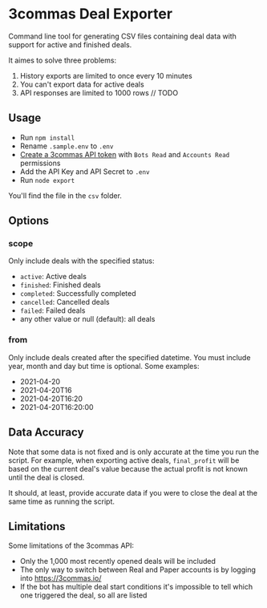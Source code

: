 # 3commas Deal Exporter

Command line tool for generating CSV files containing deal data with support for active and finished deals.

It aimes to solve three problems:

1. History exports are limited to once every 10 minutes
1. You can't export data for active deals
1. API responses are limited to 1000 rows // TODO

## Usage

- Run `npm install`
- Rename `.sample.env` to `.env`
- [Create a 3commas API token](https://3commas.io/api_access_tokens) with `Bots Read` and `Accounts Read` permissions
- Add the API Key and API Secret to `.env`
- Run `node export`

You'll find the file in the `csv` folder.

## Options

### scope

Only include deals with the specified status:

- `active`: Active deals
- `finished`: Finished deals
- `completed`: Successfully completed
- `cancelled`: Cancelled deals
- `failed`: Failed deals
- any other value or null (default): all deals

### from

Only include deals created after the specified datetime. You must include year, month and day but time is optional. Some examples:

- 2021-04-20
- 2021-04-20T16
- 2021-04-20T16:20
- 2021-04-20T16:20:00

## Data Accuracy

Note that some data is not fixed and is only accurate at the time you run the script. For example, when exporting active deals, `final_profit` will be based on the current deal's value because the actual profit is not known until the deal is closed.

It should, at least, provide accurate data if you were to close the deal at the same time as running the script.

## Limitations

Some limitations of the 3commas API:

- Only the 1,000 most recently opened deals will be included
- The only way to switch between Real and Paper accounts is by logging into https://3commas.io/
- If the bot has multiple deal start conditions it's impossible to tell which one triggered the deal, so all are listed

